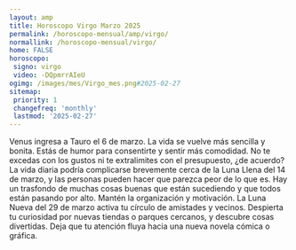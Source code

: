 ```yaml
---
layout: amp
title: Horoscopo Virgo Marzo 2025 
permalink: /horoscopo-mensual/amp/virgo/
normallink: /horoscopo-mensual/virgo/
home: FALSE
horoscopo:
 signo: virgo
 video: -DQpmrrAIeU
ogimg: /images/mes/Virgo_mes.png#2025-02-27
sitemap:
 priority: 1
 changefreq: 'monthly'
 lastmod: '2025-02-27'
---
```



Venus ingresa a Tauro el 6 de marzo. La vida se vuelve más sencilla y bonita. Estás de humor para consentirte y sentir más comodidad. No te excedas con los gustos ni te extralimites con el presupuesto, ¿de acuerdo? La vida diaria podría complicarse brevemente cerca de la Luna Llena del 14 de marzo, y las personas pueden hacer que parezca peor de lo que es. Hay un trasfondo de muchas cosas buenas que están sucediendo y que todos están pasando por alto. Mantén la organización y motivación. La Luna Nueva del 29 de marzo activa tu círculo de amistades y vecinos. Despierta tu curiosidad por nuevas tiendas o parques cercanos, y descubre cosas divertidas. Deja que tu atención fluya hacia una nueva novela cómica o gráfica.